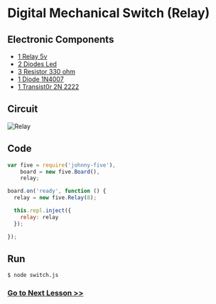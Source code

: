 # Digital Mechanical Switch (Relay)

## Electronic Components

- [1 Relay 5v ](https://en.wikipedia.org/wiki/Relay)
- [2 Diodes Led](https://en.wikipedia.org/wiki/Light-emitting_diode)
- [3 Resistor 330 ohm](https://en.wikipedia.org/wiki/Resistor)
- [1 Diode 1N4007](https://en.wikipedia.org/wiki/1N4001_and_1N5400_series_diodes)
- [1 Transist0r 2N 2222](https://en.wikipedia.org/wiki/2N2222)

## Circuit

![Relay](http://i.imgur.com/gGBGcEM.png)

## Code

``` js
var five = require('johnny-five'),
    board = new five.Board(),
    relay;

board.on('ready', function () {
  relay = new five.Relay(8);

  this.repl.inject({
    relay: relay
  });

});
```

## Run

```
$ node switch.js
```

### [Go to Next Lesson >>](../joystick/)
